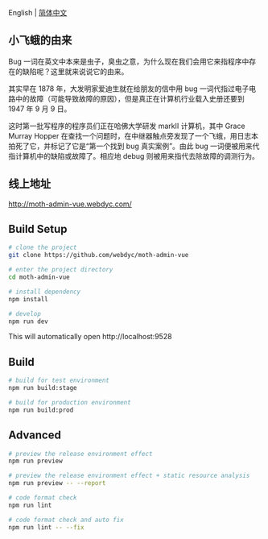 English | [简体中文](./README.ja.md)

## 小飞蛾的由来

Bug 一词在英文中本来是虫子，臭虫之意，为什么现在我们会用它来指程序中存在的缺陷呢？这里就来说说它的由来。

其实早在 1878 年，大发明家爱迪生就在给朋友的信中用 bug 一词代指过电子电路中的故障（可能导致故障的原因），但是真正在计算机行业载入史册还要到 1947 年 9 月 9 日。

这时第一批写程序的程序员们正在哈佛大学研发 markII 计算机，其中 Grace Murray Hopper 在查找一个问题时，在中继器触点旁发现了一个飞蛾，用日志本拍死了它，并标记了它是“第一个找到 bug 真实案例”。由此 bug 一词便被用来代指计算机中的缺陷或故障了。相应地 debug 则被用来指代去除故障的调测行为。

## 线上地址

http://moth-admin-vue.webdyc.com/

## Build Setup

```bash
# clone the project
git clone https://github.com/webdyc/moth-admin-vue

# enter the project directory
cd moth-admin-vue

# install dependency
npm install

# develop
npm run dev
```

This will automatically open http://localhost:9528

## Build

```bash
# build for test environment
npm run build:stage

# build for production environment
npm run build:prod
```

## Advanced

```bash
# preview the release environment effect
npm run preview

# preview the release environment effect + static resource analysis
npm run preview -- --report

# code format check
npm run lint

# code format check and auto fix
npm run lint -- --fix
```
